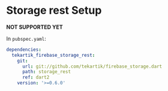 # Storage rest Setup

**NOT SUPPORTED YET**

In `pubspec.yaml`:

```yaml
dependencies:
  tekartik_firebase_storage_rest:
    git:
      url: git://github.com/tekartik/firebase_storage.dart
      path: storage_rest
      ref: dart2
    version: '>=0.6.0'
```